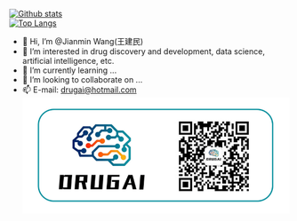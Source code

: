 [![Github stats](https://github-readme-stats.vercel.app/api?username=AspirinCode&show_icons=true&include_all_commits=true)](https://github.com/AspirinCode/github-readme-stats)  
[![Top Langs](https://github-readme-stats.vercel.app/api/top-langs/?username=AspirinCode&layout=compact)](https://github.com/AspirinCode/github-readme-stats)  
- 👋 Hi, I’m @Jianmin Wang(王建民)
- 👀 I’m interested in drug discovery and development, data science, artificial intelligence, etc.
- 🌱 I’m currently learning ...
- 💞️ I’m looking to collaborate on ...
- 📫 E-mail: drugai@hotmail.com
![DrugAI](https://github.com/AspirinCode/AspirinCode/blob/main/DrugAI.png)
<!---
AspirinCode/AspirinCode is a ✨ special ✨ repository because its `README.md` (this file) appears on your GitHub profile.
You can click the Preview link to take a look at your changes.
--->
